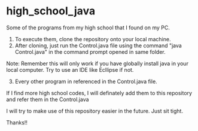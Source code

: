 # high_school_java
Some of the programs from my high school that I found on my PC.

1. To execute them, clone the repository onto your local machine.
2. After cloning, just run the Control.java file using the command "java Control.java" in the command prompt opened in same folder.

Note: Remember this will only work if you have globally install java in your local computer. Try to use an IDE like Ecllipse if not.

3. Every other program in referenced in the Control.java file.

If I find more high school codes, I will definately add them to this repository and refer them in the Control.java

I will try to make use of this repository easier in the future.
Just sit tight.

Thanks!!
